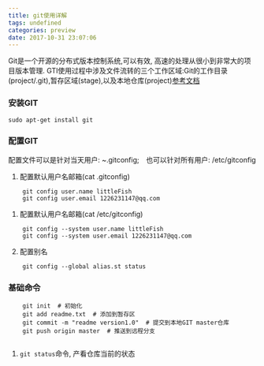 ```yaml
---
title: git使用详解
tags: undefined
categories: preview
date: 2017-10-31 23:07:06
---
```


Git是一个开源的分布式版本控制系统,可以有效, 高速的处理从很小到非常大的项目版本管理. GTI使用过程中涉及文件流转的三个工作区域:Git的工作目录(project/.git),暂存区域(stage),以及本地仓库(project)[参考文档](https://git-scm.com/book/zh/v1/起步-Git-基础)

###  安装GIT
    sudo apt-get install git
   
### 配置GIT
配置文件可以是针对当天用户: ~.gitconfig;　也可以针对所有用户: /etc/gitconfig
<!-- more -->

1. 配置默认用户名邮箱(cat .gitconfig)
```
    git config user.name littleFish
    git config user.email 1226231147@qq.com
```
1. 配置默认用户名邮箱(cat /etc/gitconfig)
```
    git config --system user.name littleFish
    git config --system user.email 1226231147@qq.com
```
2. 配置别名
```
    git config --global alias.st status
```

### 基础命令
```
    git init  # 初始化
    git add readme.txt  # 添加到暂存区
    git commit -m "readme version1.0"  # 提交到本地GIT master仓库
    git push origin master  # 推送到远程分支
    
``` 
1. `git status`命令, 产看仓库当前的状态